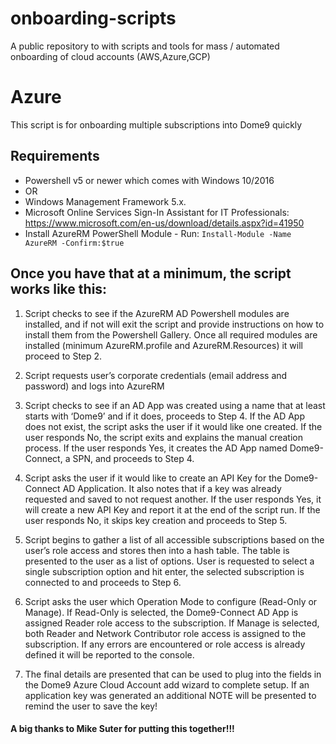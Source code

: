 # onboarding-scripts
A public repository to with scripts and tools for mass / automated onboarding of cloud accounts (AWS,Azure,GCP)

# Azure

This script is for onboarding multiple subscriptions into Dome9 quickly 

## Requirements
* Powershell v5 or newer which comes with Windows 10/2016
* OR
* Windows Management Framework 5.x. 
* Microsoft Online Services Sign-In Assistant for IT Professionals: https://www.microsoft.com/en-us/download/details.aspx?id=41950
* Install AzureRM PowerShell Module - Run: ```Install-Module -Name AzureRM -Confirm:$true```

## Once you have that at a minimum, the script works like this:

1. Script checks to see if the AzureRM AD Powershell modules are installed, and if not will exit the script and provide instructions on how to install them from the Powershell Gallery. Once all required modules are installed (minimum AzureRM.profile and AzureRM.Resources) it will proceed to Step 2.
 
2. Script requests user’s corporate credentials (email address and password) and logs into AzureRM
 
3. Script checks to see if an AD App was created using a name that at least starts with ‘Dome9’ and if it does, proceeds to Step 4. If the AD App does not exist, the script asks the user if it would like one created. If the user responds No, the script exits and explains the manual creation process. If the user responds Yes, it creates the AD App named Dome9-Connect, a SPN, and proceeds to Step 4.
 
4. Script asks the user if it would like to create an API Key for the Dome9-Connect AD Application. It also notes that if a key was already requested and saved to not request another. If the user responds Yes, it will create a new API Key and report it at the end of the script run. If the user responds No, it skips key creation and proceeds to Step 5.
 
5. Script begins to gather a list of all accessible subscriptions based on the user’s role access and stores then into a hash table. The table is presented to the user as a list of options. User is requested to select a single subscription option and hit enter, the selected subscription is connected to and proceeds to Step 6.
 
6. Script asks the user which Operation Mode to configure (Read-Only or Manage). If Read-Only is selected, the Dome9-Connect AD App is assigned Reader role access to the subscription. If Manage is selected, both Reader and Network Contributor role access is assigned to the subscription. If any errors are encountered or role access is already defined it will be reported to the console.
 
7. The final details are presented that can be used to plug into the fields in the Dome9 Azure Cloud Account add wizard to complete setup. If an application key was generated an additional NOTE will be presented to remind the user to save the key!

#### A big thanks to Mike Suter for putting this together!!!
 
